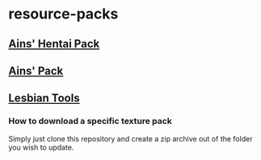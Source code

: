 # resource-packs
## [Ains' Hentai Pack](https://github.com/AI-nsley69/resource-packs/tree/master/Ains'%20Hentai%20Pack)
## [Ains' Pack](https://github.com/AI-nsley69/resource-packs/tree/master/Ains'%20Pack)
## [Lesbian Tools](https://github.com/AI-nsley69/resource-packs/tree/master/Lesbian%20Tools)

### How to download a specific texture pack
Simply just clone this repository and create a zip archive out of the folder you wish to update.
